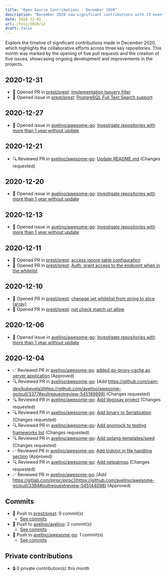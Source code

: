 ```yaml
---
title: "Open Source Contributions - December 2020"
description: "December 2020 saw significant contributions with 23 events across 3 repositories, including 5 pull requests and 5 issues, enhancing project features and addressing updates."
date: 2020-12-01
url: /foss/2020/12
draft: false
---
```


Explore the timeline of significant contributions made in December 2020, which highlights the collaborative efforts across three key repositories. This month was marked by the opening of five pull requests and the creation of five issues, showcasing ongoing development and improvements in the projects.

## 2020-12-31

- 🔀 Opened PR in [prest/prest](https://github.com/prest/prest): [Implementation tsquery filter](https://github.com/prest/prest/pull/487)
- 🐛 Opened issue in [prest/prest](https://github.com/prest/prest): [PostgreSQL Full Text Search support](https://github.com/prest/prest/issues/486)

## 2020-12-27

- 🐛 Opened issue in [avelino/awesome-go](https://github.com/avelino/awesome-go): [Investigate repositories with more than 1 year without update](https://github.com/avelino/awesome-go/issues/3415)

## 2020-12-21

- 🔍 Reviewed PR in [avelino/awesome-go](https://github.com/avelino/awesome-go): [Update README.md](https://github.com/avelino/awesome-go/pull/3392#pullrequestreview-556512284) (Changes requested)

## 2020-12-20

- 🐛 Opened issue in [avelino/awesome-go](https://github.com/avelino/awesome-go): [Investigate repositories with more than 1 year without update](https://github.com/avelino/awesome-go/issues/3404)

## 2020-12-13

- 🐛 Opened issue in [avelino/awesome-go](https://github.com/avelino/awesome-go): [Investigate repositories with more than 1 year without update](https://github.com/avelino/awesome-go/issues/3399)

## 2020-12-11

- 🔀 Opened PR in [prest/prest](https://github.com/prest/prest): [access ignore table configuration](https://github.com/prest/prest/pull/482)
- 🔀 Opened PR in [prest/prest](https://github.com/prest/prest): [Auth: grant access to the endpoint when in the whitelist](https://github.com/prest/prest/pull/481)

## 2020-12-10

- 🔀 Opened PR in [prest/prest](https://github.com/prest/prest): [chenage jwt whitelist from string to slice (array)](https://github.com/prest/prest/pull/479)
- 🔀 Opened PR in [prest/prest](https://github.com/prest/prest): [not check match url allow](https://github.com/prest/prest/pull/478)

## 2020-12-06

- 🐛 Opened issue in [avelino/awesome-go](https://github.com/avelino/awesome-go): [Investigate repositories with more than 1 year without update](https://github.com/avelino/awesome-go/issues/3390)

## 2020-12-04

- ✅ Reviewed PR in [avelino/awesome-go](https://github.com/avelino/awesome-go): [added go-proxy-cache as server application](https://github.com/avelino/awesome-go/pull/3383#pullrequestreview-545281787) (Approved)
- 🔍 Reviewed PR in [avelino/awesome-go](https://github.com/avelino/awesome-go): [Add https://github.com/oam-dev/kubevela](https://github.com/avelino/awesome-go/pull/3377#pullrequestreview-545189999) (Changes requested)
- 🔍 Reviewed PR in [avelino/awesome-go](https://github.com/avelino/awesome-go): [Add libgosay project](https://github.com/avelino/awesome-go/pull/3374#pullrequestreview-545187415) (Changes requested)
- 🔍 Reviewed PR in [avelino/awesome-go](https://github.com/avelino/awesome-go): [Add binary to Serialization](https://github.com/avelino/awesome-go/pull/3371#pullrequestreview-545173140) (Changes requested)
- 🔍 Reviewed PR in [avelino/awesome-go](https://github.com/avelino/awesome-go): [Add gnomock to testing frameworks list](https://github.com/avelino/awesome-go/pull/3370#pullrequestreview-545171908) (Changes requested)
- 🔍 Reviewed PR in [avelino/awesome-go](https://github.com/avelino/awesome-go): [Add golang-templates/seed](https://github.com/avelino/awesome-go/pull/3369#pullrequestreview-545154228) (Changes requested)
- ✅ Reviewed PR in [avelino/awesome-go](https://github.com/avelino/awesome-go): [Add todotxt in file handling section](https://github.com/avelino/awesome-go/pull/3368#pullrequestreview-545151839) (Approved)
- 🔍 Reviewed PR in [avelino/awesome-go](https://github.com/avelino/awesome-go): [Add netpalmgo](https://github.com/avelino/awesome-go/pull/3365#pullrequestreview-545147908) (Changes requested)
- ✅ Reviewed PR in [avelino/awesome-go](https://github.com/avelino/awesome-go): [Add https://gitlab.com/pjrpc/pjrpc](https://github.com/avelino/awesome-go/pull/3384#pullrequestreview-545144098) (Approved)

## Commits

- 🔨 Push to [prest/prest](https://github.com/prest/prest): 9 commit(s)
  - [See commits](https://github.com/prest/prest/commits?author=avelino&since=2020-12-01T00:00:00Z&until=2020-12-31T23:59:59Z)
- 🔨 Push to [avelino/avelino](https://github.com/avelino/avelino): 2 commit(s)
  - [See commits](https://github.com/avelino/avelino/commits?author=avelino&since=2020-12-01T00:00:00Z&until=2020-12-31T23:59:59Z)
- 🔨 Push to [avelino/awesome-go](https://github.com/avelino/awesome-go): 1 commit(s)
  - [See commits](https://github.com/avelino/awesome-go/commits?author=avelino&since=2020-12-01T00:00:00Z&until=2020-12-31T23:59:59Z)

## Private contributions

- 🔒 0 private contribution(s) this month

